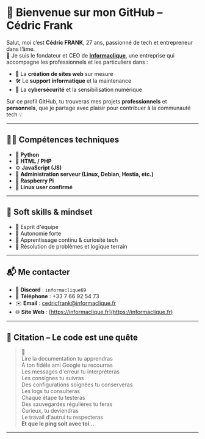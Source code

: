 # 👋 Bienvenue sur mon GitHub – Cédric Frank

Salut, moi c’est **Cédric FRANK**, 27 ans, passionné de tech et entrepreneur dans l’âme.  
🎯 Je suis le fondateur et CEO de [**Informaclique**](https://informaclique.fr), une entreprise qui accompagne les professionnels et les particuliers dans :

- 🚀 La **création de sites web** sur mesure
- 🛠️ Le **support informatique** et la maintenance
- 🔐 La **cybersécurité** et la sensibilisation numérique

Sur ce profil GitHub, tu trouveras mes projets **professionnels** et **personnels**, que je partage avec plaisir pour contribuer à la communauté tech 💡

---

## 👨‍💻 Compétences techniques

- 🐍 **Python**
- 🧱 **HTML / PHP**
- ⚙️ **JavaScript (JS)**
- 🔧 **Administration serveur (Linux, Debian, Hestia, etc.)**
- 🍓 **Raspberry Pi**
- 🐧 **Linux user confirmé**

---

## 🌱 Soft skills & mindset

- 🤝 Esprit d'équipe
- 🧭 Autonomie forte
- 🚀 Apprentissage continu & curiosité tech
- 🧠 Résolution de problèmes et logique terrain

---

## 📬 Me contacter

- 💬 **Discord** : `informaclique69`
- 📱 **Téléphone** : +33 7 66 92 54 73
- ✉️ **Email** : [cedricfrank@informaclique.fr](mailto:cedricfrank@informaclique.fr)
- 🌐 **Site Web** : [https://informaclique.fr](https://informaclique.fr)

---

## 📖 Citation – Le code est une quête

> 📜  
> Lire la documentation tu apprendras  
> À ton fidèle ami Google tu recourras  
> Les messages d'erreur tu interpréteras  
> Les consignes tu suivras  
> Des configurations soignées tu conserveras  
> Les logs tu consulteras  
> Chaque étape tu testeras  
> Des sauvegardes régulières tu feras  
> Curieux, tu deviendras  
> Le travail d'autrui tu respecteras  
> **Et que le ping soit avec toi...**

---

<!---
CedricPoint/CedricPoint is a ✨ special ✨ repository because its `README.md` (this file) appears on your GitHub profile.
--->
